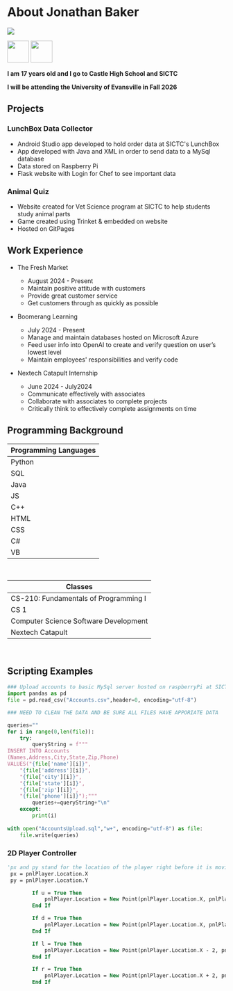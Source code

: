 # About Jonathan Baker
<img src = "https://media.licdn.com/dms/image/v2/D5603AQHs0hKqKgP-Jw/profile-displayphoto-shrink_200_200/profile-displayphoto-shrink_200_200/0/1719783800192?e=1735171200&v=beta&t=wXPsLKBAqQlwl6x6FIL8MzijRx5kW-tyuCzKuPd5Tlk">

<a href="https://www.linkedin.com/in/jonathanr-baker/"><img src="https://encrypted-tbn0.gstatic.com/images?q=tbn:ANd9GcRokEYt0yyh6uNDKL8uksVLlhZ35laKNQgZ9g&s" width = 50px href="https://www.linkedin.com/in/jonathanr-baker/"></a>
<a href = "https://github.com/JorBackend"><img src="https://github.githubassets.com/assets/GitHub-Mark-ea2971cee799.png" width=50px></a>

<b>I am 17 years old and I go to Castle High School and SICTC</b>

<b>I will be attending the University of Evansville in Fall 2026</b>
## Projects
### LunchBox Data Collector
- Android Studio app developed to hold order data at SICTC's LunchBox
- App developed with Java and XML in order to send data to a MySql database
- Data stored on Raspberry Pi
- Flask website with Login for Chef to see important data

### Animal Quiz
- Website created for Vet Science program at SICTC to help students study animal parts
- Game created using Trinket & embedded on website
- Hosted on GitPages

## Work Experience
- The Fresh Market
  - August 2024 - Present
  - Maintain positive attitude with customers
  - Provide great customer service
  - Get customers through as quickly as possible

- Boomerang Learning
  - July 2024 - Present
  - Manage and maintain databases hosted on Microsoft Azure
  - Feed user info into OpenAI to create and verify question on user’s lowest level
  - Maintain employees' responsibilities and verify code
 
- Nextech Catapult Internship
  - June 2024 - July2024
  - Communicate effectively with associates
  - Collaborate with associates to complete projects
  - Critically think to effectively complete assignments on time

## Programming Background
|Programming Languages|
|---|
|Python|
|SQL|
|Java|
|JS|
|C++|
|HTML|
|CSS|
|C#|
|VB|
<br>

|Classes|
|---|
|CS-210: Fundamentals of Programming I|
|CS 1|
|Computer Science Software Development|
|Nextech Catapult|
<br>

## Scripting Examples
```python
### Upload accounts to basic MySql server hosted on raspberryPi at SICTC
import pandas as pd
file = pd.read_csv("Accounts.csv",header=0, encoding="utf-8")

### NEED TO CLEAN THE DATA AND BE SURE ALL FILES HAVE APPORIATE DATA

queries=""
for i in range(0,len(file)):
    try:
        queryString = f"""
INSERT INTO Accounts
(Names,Address,City,State,Zip,Phone)
VALUES("{file['name'][i]}",
    "{file['address'][i]}",
    "{file['city'][i]}",
    "{file['state'][i]}",
    "{file['zip'][i]}",
    "{file['phone'][i]}");"""
        queries+=queryString+"\n"
    except:
        print(i)
        
with open("AccountsUpload.sql","w+", encoding="utf-8") as file:
    file.write(queries)    
```

### 2D Player Controller
```vb
'px and py stand for the location of the player right before it is moving and udlr represent up, down, left, and right. Whenever they are true it is moving them whichever direction 2 pixels on the timer 
 px = pnlPlayer.Location.X
 py = pnlPlayer.Location.Y

        If u = True Then
            pnlPlayer.Location = New Point(pnlPlayer.Location.X, pnlPlayer.Location.Y - 2)
        End If

        If d = True Then
            pnlPlayer.Location = New Point(pnlPlayer.Location.X, pnlPlayer.Location.Y + 2)
        End If

        If l = True Then
            pnlPlayer.Location = New Point(pnlPlayer.Location.X - 2, pnlPlayer.Location.Y)
        End If

        If r = True Then
            pnlPlayer.Location = New Point(pnlPlayer.Location.X + 2, pnlPlayer.Location.Y)
        End If
```
